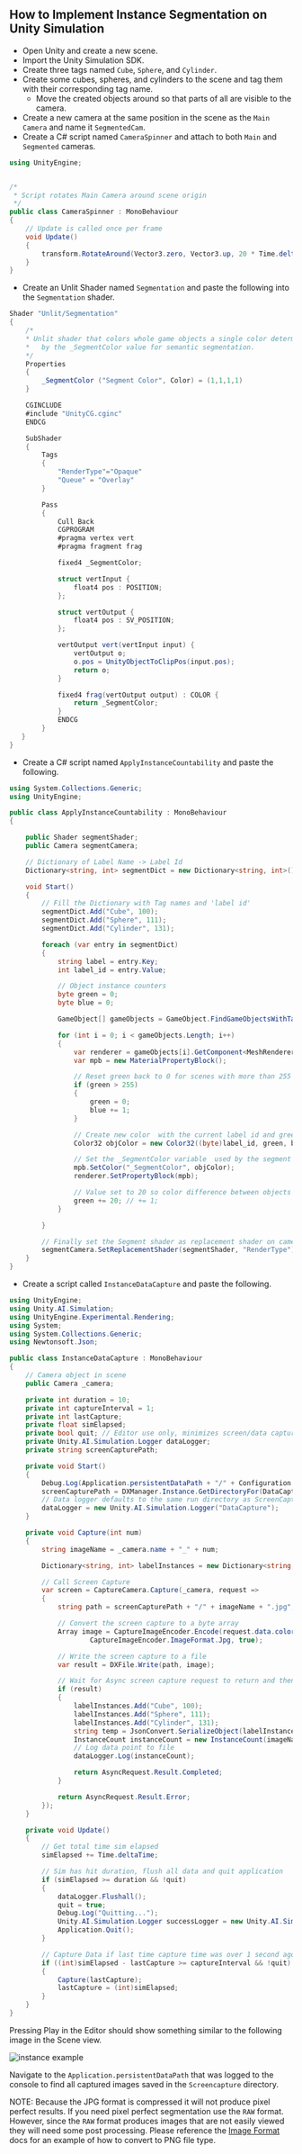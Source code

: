 ## How to Implement Instance Segmentation on Unity Simulation

- Open Unity and create a new scene.
- Import the Unity Simulation SDK.
- Create three tags named `Cube`, `Sphere`, and `Cylinder`.
- Create some cubes, spheres, and cylinders to the scene and tag them with their corresponding tag name.
    - Move the created objects around so that parts of all are visible to the camera.
- Create a new camera at the same position in the scene  as the `Main Camera` and name it `SegmentedCam`.
- Create a C# script named `CameraSpinner` and attach to both `Main` and `Segmented` cameras.
```csharp
using UnityEngine;


/*
 * Script rotates Main Camera around scene origin
 */
public class CameraSpinner : MonoBehaviour
{
    // Update is called once per frame
    void Update()
    {
        transform.RotateAround(Vector3.zero, Vector3.up, 20 * Time.deltaTime);
    }
}


```
- Create an Unlit Shader named `Segmentation` and paste the following into the `Segmentation` shader.
```csharp
Shader "Unlit/Segmentation"
{
    /*
    * Unlit shader that colors whole game objects a single color determined
    *   by the _SegmentColor value for semantic segmentation.
    */
    Properties
    {
        _SegmentColor ("Segment Color", Color) = (1,1,1,1)
    }

    CGINCLUDE
    #include "UnityCG.cginc"
    ENDCG

    SubShader
    {
        Tags
        {
            "RenderType"="Opaque"
            "Queue" = "Overlay"
        }

        Pass
        {
            Cull Back
            CGPROGRAM
            #pragma vertex vert
            #pragma fragment frag

            fixed4 _SegmentColor;

            struct vertInput {
                float4 pos : POSITION;
            };

            struct vertOutput {
                float4 pos : SV_POSITION;
            };

            vertOutput vert(vertInput input) {
                vertOutput o;
                o.pos = UnityObjectToClipPos(input.pos);
                return o;
            }

            fixed4 frag(vertOutput output) : COLOR {
                return _SegmentColor;
            }
            ENDCG
        }
   }
}
```

- Create a C# script named `ApplyInstanceCountability` and paste the following.
```csharp
using System.Collections.Generic;
using UnityEngine;

public class ApplyInstanceCountability : MonoBehaviour
{

    public Shader segmentShader;
    public Camera segmentCamera;

    // Dictionary of Label Name -> Label Id
    Dictionary<string, int> segmentDict = new Dictionary<string, int>();

    void Start()
    {
        // Fill the Dictionary with Tag names and 'label id'
        segmentDict.Add("Cube", 100);
        segmentDict.Add("Sphere", 111);
        segmentDict.Add("Cylinder", 131);

        foreach (var entry in segmentDict)
        {
            string label = entry.Key;
            int label_id = entry.Value;

            // Object instance counters
            byte green = 0;
            byte blue = 0;

            GameObject[] gameObjects = GameObject.FindGameObjectsWithTag(label);

            for (int i = 0; i < gameObjects.Length; i++)
            {
                var renderer = gameObjects[i].GetComponent<MeshRenderer>();
                var mpb = new MaterialPropertyBlock();

                // Reset green back to 0 for scenes with more than 255 game objects per tag
                if (green > 255)
                {
                    green = 0;
                    blue += 1;
                }

                // Create new color  with the current label id and green blue instance counters
                Color32 objColor = new Color32((byte)label_id, green, blue, 255);

                // Set the _SegmentColor variable  used by the segment shader
                mpb.SetColor("_SegmentColor", objColor);
                renderer.SetPropertyBlock(mpb);

                // Value set to 20 so color difference between objects is obvious to human eye.
                green += 20; // += 1;
            }

        }

        // Finally set the Segment shader as replacement shader on camera
        segmentCamera.SetReplacementShader(segmentShader, "RenderType");
    }
}
```

- Create a script called `InstanceDataCapture` and paste the following.
```csharp
using UnityEngine;
using Unity.AI.Simulation;
using UnityEngine.Experimental.Rendering;
using System;
using System.Collections.Generic;
using Newtonsoft.Json;

public class InstanceDataCapture : MonoBehaviour
{
    // Camera object in scene
    public Camera _camera;

    private int duration = 10;
    private int captureInterval = 1;
    private int lastCapture;
    private float simElapsed;
    private bool quit; // Editor use only, minimizes screen/data captures
    private Unity.AI.Simulation.Logger dataLogger;
    private string screenCapturePath;

    private void Start()
    {
        Debug.Log(Application.persistentDataPath + "/" + Configuration.Instance.GetAttemptId());
        screenCapturePath = DXManager.Instance.GetDirectoryFor(DataCapturePaths.ScreenCapture);
        // Data logger defaults to the same run directory as ScreenCapture
        dataLogger = new Unity.AI.Simulation.Logger("DataCapture");
    }

    private void Capture(int num)
    {
        string imageName = _camera.name + "_" + num;

        Dictionary<string, int> labelInstances = new Dictionary<string, int>();

        // Call Screen Capture
        var screen = CaptureCamera.Capture(_camera, request =>
        {
            string path = screenCapturePath + "/" + imageName + ".jpg";

            // Convert the screen capture to a byte array
            Array image = CaptureImageEncoder.Encode(request.data.colorBuffer as Array, 640, 480, GraphicsFormat.R8G8B8A8_UNorm,
                    CaptureImageEncoder.ImageFormat.Jpg, true);

            // Write the screen capture to a file
            var result = DXFile.Write(path, image);

            // Wait for Async screen capture request to return and then log data point
            if (result)
            {
                labelInstances.Add("Cube", 100);
                labelInstances.Add("Sphere", 111);
                labelInstances.Add("Cylinder", 131);
                string temp = JsonConvert.SerializeObject(labelInstances);
                InstanceCount instanceCount = new InstanceCount(imageName, temp);
                // Log data point to file
                dataLogger.Log(instanceCount);

                return AsyncRequest.Result.Completed;
            }

            return AsyncRequest.Result.Error;
        });
    }

    private void Update()
    {
        // Get total time sim elapsed
        simElapsed += Time.deltaTime;

        // Sim has hit duration, flush all data and quit application
        if (simElapsed >= duration && !quit)
        {
            dataLogger.Flushall();
            quit = true;
            Debug.Log("Quitting...");
            Unity.AI.Simulation.Logger successLogger = new Unity.AI.Simulation.Logger("_Success");
            Application.Quit();
        }

        // Capture Data if last time capture time was over 1 second ago
        if ((int)simElapsed - lastCapture >= captureInterval && !quit)
        {
            Capture(lastCapture);
            lastCapture = (int)simElapsed;
        }
    }
}
```

Pressing Play in the Editor should show something similar to the following image in the Scene view.

![instance example](../images/instance-0.png "Instance Segmentation Example")

Navigate to the `Application.persistentDataPath` that was logged to the console to find all captured images saved in the `Screencapture` directory.

NOTE: Because the JPG format is compressed it will not produce pixel perfect results. If you need pixel perfect segmentation use the `RAW` format. However, since the `RAW` format produces images that are not easily viewed they will need some post processing.
Please reference the [Image Format](image_formats.md) docs for an example of how to convert to PNG file type.